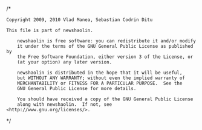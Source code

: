 /*

	Copyright 2009, 2010 Vlad Manea, Sebastian Codrin Ditu

	This file is part of newshaolin.

    	newshaolin is free software: you can redistribute it and/or modify
    	it under the terms of the GNU General Public License as published by
    	the Free Software Foundation, either version 3 of the License, or
    	(at your option) any later version.

    	newshaolin is distributed in the hope that it will be useful,
    	but WITHOUT ANY WARRANTY; without even the implied warranty of
    	MERCHANTABILITY or FITNESS FOR A PARTICULAR PURPOSE.  See the
    	GNU General Public License for more details.

    	You should have received a copy of the GNU General Public License
    	along with newshaolin.  If not, see <http://www.gnu.org/licenses/>.

*/